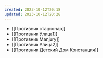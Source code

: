 ```yaml
---
created: 2023-10-12T20:18
updated: 2023-10-12T20:28
---
```

- [[Противник стационар]]
- [[Противник Улица1]]
- [[Противник Manjury]]
- [[Противник Улица2]]
- [[Противник Детский Дом Констанция]]